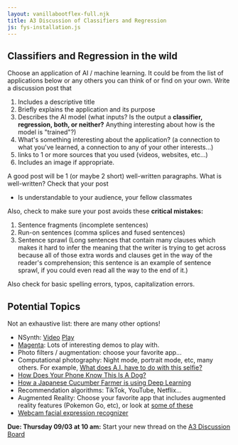 ```yaml
---
layout: vanillabootflex-full.njk
title: A3 Discussion of Classifiers and Regression
js: fys-installation.js
---
```


## Classifiers and Regression in the wild

Choose an application of AI / machine learning. It could be from the list of applications below or any others you can think of or find on your own. Write a discussion post that

1) Includes a descriptive title
2) Briefly explains the application and its purpose
3) Describes the AI model (what inputs? Is the output a **classifier, regression, both, or neither?** Anything interesting about how is the model is "trained"?)
4) What's something interesting about the application? (a connection to what you've learned, a connection to any of your other interests...)
5) links to 1 or more sources that you used (videos, websites, etc...)
6) Includes an image if appropriate.

A good post will be 1 (or maybe 2 short) well-written paragraphs. What is well-written? Check that your post 

- Is understandable to your audience, your fellow classmates

Also, check to make sure your post avoids these **critical mistakes:**

1) Sentence fragments (incomplete sentences)
2) Run-on sentences (comma splices and fused sentences)
3) Sentence sprawl (Long sentences that contain many clauses which makes it hard to infer the meaning that the writer is trying to get across because all of those extra words and clauses get in the way of the reader's comprehension; this sentence is an example of sentence sprawl, if you could even read all the way to the end of it.)

Also check for basic spelling errors, typos, capitalization errors.


## Potential Topics

Not an exhaustive list: there are many other options!
<div class="randomize-list">

- NSynth: [Video](https://nsynthsuper.withgoogle.com) [Play]( https://experiments.withgoogle.com/ai/sound-maker/view/)
- [Magenta](https://magenta.tensorflow.org/demos/web/):  Lots of interesting demos to play with. 
- Photo filters / augmentation: choose your favorite app...
- Computational photography: Night mode, portrait mode, etc, many others. For example, [What does A.I. have to do with this selfie?](https://youtu.be/WHmp26bh0tI)
- [How Does Your Phone Know This Is A Dog?](https://www.youtube.com/watch?v=bHvf7Tagt18)
- [How a Japanese Cucumber Farmer is using Deep Learning](https://cloud.google.com/blog/products/gcp/how-a-japanese-cucumber-farmer-is-using-deep-learning-and-tensorflow)
- Recommendation algorithms: TikTok, YouTube, Netflix...
- Augmented Reality: Choose your favorite app that includes augmented reality features (Pokemon Go, etc), or look at [some of these](https://www.digitaltrends.com/mobile/best-augmented-reality-apps/)
- [Webcam facial expression recognizer](https://justadudewhohacks.github.io/face-api.js/webcam_face_expression_recognition)

</div>

**Due: Thursday 09/03 at 10 am:** Start your new thread on the [A3 Discussion Board](https://d2l.mountunion.edu/d2l/le/content/35016/viewContent/397849/View)